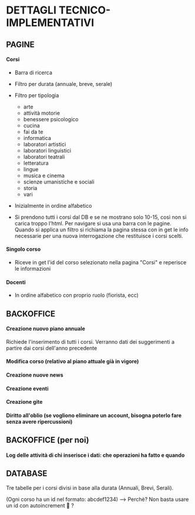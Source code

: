 # DETTAGLI TECNICO-IMPLEMENTATIVI

## PAGINE

#### Corsi

* Barra di ricerca

* Filtro per durata (annuale, breve, serale)

* Filtro per tipologia
    * arte
    * attività motorie
    * benessere psicologico
    * cucina
    * fai da te
    * informatica
    * laboratori artistici
    * laboratori linguistici
    * laboratori teatrali
    * letteratura
    * lingue
    * musica e cinema
    * scienze umanistiche e sociali
    * storia
    * vari

* Inizialmente in ordine alfabetico

* Si prendono tutti i corsi dal DB e se ne mostrano solo 10-15, così non si carica troppo l'html. Per navigare si usa una barra con le pagine. Quando si applica un filtro si richiama la pagina stessa con in get le info necessarie per una nuova interrogazione che restituisce i corsi scelti.

#### Singolo corso

* Riceve in get l'id del corso selezionato nella pagina "Corsi" e reperisce le informazioni

#### Docenti

* In ordine alfabetico con proprio ruolo (fiorista, ecc)



## BACKOFFICE

#### Creazione nuovo piano annuale

Richiede l'inserimento di tutti i corsi. Verranno dati dei suggerimenti a partire dai corsi dell'anno precedente

#### Modifica corso (relativo al piano attuale già in vigore)

#### Creazione nuove news

#### Creazione eventi

#### Creazione gite

#### Diritto all'oblio (se vogliono eliminare un account, bisogna poterlo fare senza avere ripercussioni)


## BACKOFFICE (per noi)

#### Log delle attività di chi inserisce i dati: che operazioni ha fatto e quando


## DATABASE

Tre tabelle per i corsi divisi in base alla durata (Annuali, Brevi, Serali). 

(Ogni corso ha un id nel formato: abcdef1234) --> Perchè? Non basta usare un id con autoincrement :metal: ?
